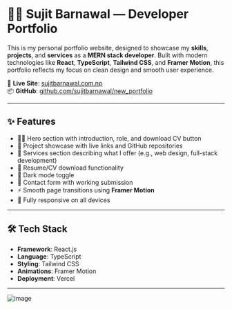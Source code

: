 # 👨‍💻 Sujit Barnawal — Developer Portfolio

This is my personal portfolio website, designed to showcase my **skills**, **projects**, and **services** as a **MERN stack developer**. Built with modern technologies like **React**, **TypeScript**, **Tailwind CSS**, and **Framer Motion**, this portfolio reflects my focus on clean design and smooth user experience.

🔗 **Live Site**: [sujitbarnawal.com.np](https://sujitbarnawal.com.np)  
📦 **GitHub**: [github.com/sujitbarnawal/new_portfolio](https://github.com/sujitbarnawal/new_portfolio)

---

## ✨ Features

- 🧑‍💼 Hero section with introduction, role, and download CV button
- 📁 Project showcase with live links and GitHub repositories
- 🧩 Services section describing what I offer (e.g., web design, full-stack development)
- 📝 Resume/CV download functionality
- 🌙 Dark mode toggle
- 💬 Contact form with working submission
- ⚡ Smooth page transitions using **Framer Motion**
- 📱 Fully responsive on all devices

---

## 🛠️ Tech Stack

- **Framework**: React.js
- **Language**: TypeScript
- **Styling**: Tailwind CSS
- **Animations**: Framer Motion
- **Deployment**: Vercel

---

![image](https://github.com/user-attachments/assets/2e50b07e-4346-4382-837f-46b0c2f4c5c5)
